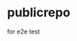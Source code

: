 # publicrepo
for e2e test





















































































































































































































































































































































































































































































































































































































































































































































































































































































































































































































































































































































































































































































































































































































































































































































































































































































































































































































































































































































































































































































































































































































































































































































































































































































































































































































































































































































































































































































































































































































































































































































































































































































































































































































































































































































































































































































































































































































































































































































































































































































































































































































































































































































































































































































































































































































































































































































































































































































































































